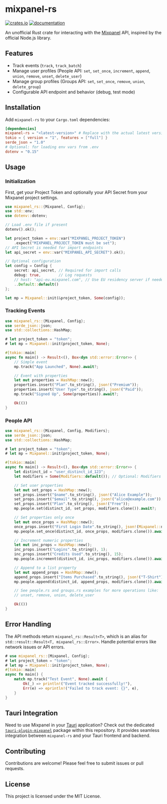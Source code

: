 # mixpanel-rs

[![crates.io](https://img.shields.io/crates/v/mixpanel-rs.svg)](https://crates.io/crates/mixpanel-rs)
[![documentation](https://docs.rs/mixpanel-rs/badge.svg)](https://docs.rs/mixpanel-rs)

An unofficial Rust crate for interacting with the [Mixpanel](https://mixpanel.com/) API, inspired by the official Node.js library.

## Features

- Track events (`track`, `track_batch`)
- Manage user profiles (People API: `set`, `set_once`, `increment`, `append`, `union`, `remove`, `unset`, `delete_user`)
- Manage group profiles (Groups API: `set`, `set_once`, `remove`, `union`, `delete_group`)
- Configurable API endpoint and behavior (debug, test mode)

## Installation

Add `mixpanel-rs` to your `Cargo.toml` dependencies:

```toml
[dependencies]
mixpanel-rs = "<latest-version>" # Replace with the actual latest version
tokio = { version = "1", features = ["full"] }
serde_json = "1.0"
# Optional: for loading env vars from .env
dotenv = "0.15"
```

## Usage

### Initialization

First, get your Project Token and optionally your API Secret from your Mixpanel project settings.

```rust
use mixpanel_rs::{Mixpanel, Config};
use std::env;
use dotenv::dotenv;

// Load .env file if present
dotenv().ok();

let project_token = env::var("MIXPANEL_PROJECT_TOKEN")
    .expect("MIXPANEL_PROJECT_TOKEN must be set");
// API Secret is needed for import endpoints
let api_secret = env::var("MIXPANEL_API_SECRET").ok();

// Optional configuration
let config = Config {
    secret: api_secret, // Required for import calls
    debug: true,        // Log requests
    // host: "api-eu.mixpanel.com", // Use EU residency server if needed
    ..Default::default()
};

let mp = Mixpanel::init(&project_token, Some(config));
```

### Tracking Events

```rust
use mixpanel_rs::{Mixpanel, Config};
use serde_json::json;
use std::collections::HashMap;

# let project_token = "token";
# let mp = Mixpanel::init(project_token, None);

#[tokio::main]
async fn main() -> Result<(), Box<dyn std::error::Error>> {
    // Simple event
    mp.track("App Launched", None).await?;

    // Event with properties
    let mut properties = HashMap::new();
    properties.insert("Plan".to_string(), json!("Premium"));
    properties.insert("User Type".to_string(), json!("Paid"));
    mp.track("Signed Up", Some(properties)).await?;

    Ok(())
}
```

### People API

```rust
use mixpanel_rs::{Mixpanel, Config, Modifiers};
use serde_json::json;
use std::collections::HashMap;

# let project_token = "token";
# let mp = Mixpanel::init(project_token, None);

#[tokio::main]
async fn main() -> Result<(), Box<dyn std::error::Error>> {
    let distinct_id = "user_distinct_id_123";
    let modifiers = Some(Modifiers::default()); // Optional: Modifiers like $ip, $time, etc.

    // Set user properties
    let mut set_props = HashMap::new();
    set_props.insert("$name".to_string(), json!("Alice Example"));
    set_props.insert("$email".to_string(), json!("alice@example.com"));
    set_props.insert("Plan".to_string(), json!("Free"));
    mp.people.set(distinct_id, set_props, modifiers.clone()).await?;

    // Set properties only once
    let mut once_props = HashMap::new();
    once_props.insert("First Login Date".to_string(), json!(Mixpanel::now()));
    mp.people.set_once(distinct_id, once_props, modifiers.clone()).await?;

    // Increment numeric properties
    let mut inc_props = HashMap::new();
    inc_props.insert("Logins".to_string(), 1);
    inc_props.insert("Credits Used".to_string(), 15);
    mp.people.increment(distinct_id, inc_props, modifiers.clone()).await?;

    // Append to a list property
    let mut append_props = HashMap::new();
    append_props.insert("Items Purchased".to_string(), json!("T-Shirt"));
    mp.people.append(distinct_id, append_props, modifiers.clone()).await?;

    // See people.rs and groups.rs examples for more operations like:
    // unset, remove, union, delete_user

    Ok(())
}
```

## Error Handling

The API methods return `mixpanel_rs::Result<T>`, which is an alias for `std::result::Result<T, mixpanel_rs::Error>`. Handle potential errors like network issues or API errors.

```rust
# use mixpanel_rs::{Mixpanel, Config};
# let project_token = "token";
# let mp = Mixpanel::init(project_token, None);
#[tokio::main]
async fn main() {
    match mp.track("Test Event", None).await {
        Ok(_) => println!("Event tracked successfully!"),
        Err(e) => eprintln!("Failed to track event: {}", e),
    }
}
```

## Tauri Integration

Need to use Mixpanel in your [Tauri](https://tauri.app/) application? Check out the dedicated [`tauri-plugin-mixpanel`](./packages/tauri-plugin-mixpanel) package within this repository. It provides seamless integration between `mixpanel-rs` and your Tauri frontend and backend.

## Contributing

Contributions are welcome! Please feel free to submit issues or pull requests.

## License

This project is licensed under the MIT License.

